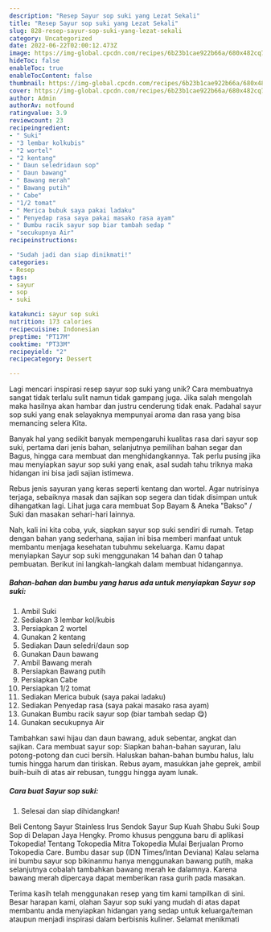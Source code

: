 ```yaml
---
description: "Resep Sayur sop suki yang Lezat Sekali"
title: "Resep Sayur sop suki yang Lezat Sekali"
slug: 828-resep-sayur-sop-suki-yang-lezat-sekali
category: Uncategorized
date: 2022-06-22T02:00:12.473Z
image: https://img-global.cpcdn.com/recipes/6b23b1cae922b66a/680x482cq70/sayur-sop-suki-foto-resep-utama.jpg
hideToc: false
enableToc: true
enableTocContent: false
thumbnail: https://img-global.cpcdn.com/recipes/6b23b1cae922b66a/680x482cq70/sayur-sop-suki-foto-resep-utama.jpg
cover: https://img-global.cpcdn.com/recipes/6b23b1cae922b66a/680x482cq70/sayur-sop-suki-foto-resep-utama.jpg
author: Admin
authorAv: notfound
ratingvalue: 3.9
reviewcount: 23
recipeingredient:
- " Suki"
- "3 lembar kolkubis"
- "2 wortel"
- "2 kentang"
- " Daun seledridaun sop"
- " Daun bawang"
- " Bawang merah"
- " Bawang putih"
- " Cabe"
- "1/2 tomat"
- " Merica bubuk saya pakai ladaku"
- " Penyedap rasa saya pakai masako rasa ayam"
- " Bumbu racik sayur sop biar tambah sedap "
- "secukupnya Air"
recipeinstructions:

- "Sudah jadi dan siap dinikmati!"
categories:
- Resep
tags:
- sayur
- sop
- suki

katakunci: sayur sop suki 
nutrition: 173 calories
recipecuisine: Indonesian
preptime: "PT17M"
cooktime: "PT33M"
recipeyield: "2"
recipecategory: Dessert

---
```





Lagi mencari inspirasi resep sayur sop suki yang unik? Cara membuatnya sangat tidak terlalu sulit namun tidak gampang juga. Jika salah mengolah maka hasilnya akan hambar dan justru cenderung tidak enak. Padahal sayur sop suki yang enak selayaknya mempunyai aroma dan rasa yang bisa memancing selera Kita.





Banyak hal yang sedikit banyak mempengaruhi kualitas rasa dari sayur sop suki, pertama dari jenis bahan, selanjutnya pemilihan bahan segar dan Bagus, hingga cara membuat dan menghidangkannya. Tak perlu pusing jika mau menyiapkan sayur sop suki yang enak,      asal sudah tahu triknya maka hidangan ini bisa jadi sajian istimewa.














Rebus jenis sayuran yang keras seperti kentang dan wortel. Agar nutrisinya terjaga, sebaiknya masak dan sajikan sop segera dan tidak disimpan untuk dihangatkan lagi. Lihat juga cara membuat Sop Bayam &amp; Aneka &#34;Bakso&#34; / Suki dan masakan sehari-hari lainnya.






Nah, kali ini kita coba, yuk, siapkan sayur sop suki sendiri di rumah. Tetap dengan bahan yang sederhana, sajian ini bisa memberi manfaat untuk membantu menjaga kesehatan tubuhmu sekeluarga. Kamu dapat menyiapkan Sayur sop suki menggunakan 14 bahan dan 0 tahap pembuatan. Berikut ini langkah-langkah dalam membuat hidangannya.

<!--inarticleads1-->

##### Bahan-bahan dan bumbu yang harus ada untuk menyiapkan Sayur sop suki:

1. Ambil  Suki
1. Sediakan 3 lembar kol/kubis
1. Persiapkan 2 wortel
1. Gunakan 2 kentang
1. Sediakan  Daun seledri/daun sop
1. Gunakan  Daun bawang
1. Ambil  Bawang merah
1. Persiapkan  Bawang putih
1. Persiapkan  Cabe
1. Persiapkan 1/2 tomat
1. Sediakan  Merica bubuk (saya pakai ladaku)
1. Sediakan  Penyedap rasa (saya pakai masako rasa ayam)
1. Gunakan  Bumbu racik sayur sop (biar tambah sedap 😋)
1. Gunakan secukupnya Air


Tambahkan sawi hijau dan daun bawang, aduk sebentar, angkat dan sajikan. Cara membuat sayur sop: Siapkan bahan-bahan sayuran, lalu potong-potong dan cuci bersih. Haluskan bahan-bahan bumbu halus, lalu tumis hingga harum dan tiriskan. Rebus ayam, masukkan jahe geprek, ambil buih-buih di atas air rebusan, tunggu hingga ayam lunak. 

<!--inarticleads2-->

##### Cara buat Sayur sop suki:


1. Selesai dan siap dihidangkan!

Beli Centong Sayur Stainless Irus Sendok Sayur Sup Kuah Shabu Suki Soup Sop di Delapan Jaya Hengky. Promo khusus pengguna baru di aplikasi Tokopedia! Tentang Tokopedia Mitra Tokopedia Mulai Berjualan Promo Tokopedia Care. Bumbu dasar sup (IDN Times/Intan Deviana) Kalau selama ini bumbu sayur sop bikinanmu hanya menggunakan bawang putih, maka selanjutnya cobalah tambahkan bawang merah ke dalamnya. Karena bawang merah dipercaya dapat memberikan rasa gurih pada masakan. 

Terima kasih telah menggunakan resep yang tim kami tampilkan di sini. Besar harapan kami, olahan Sayur sop suki yang mudah di atas dapat membantu anda menyiapkan hidangan yang sedap untuk keluarga/teman ataupun menjadi inspirasi dalam berbisnis kuliner. Selamat menikmati
